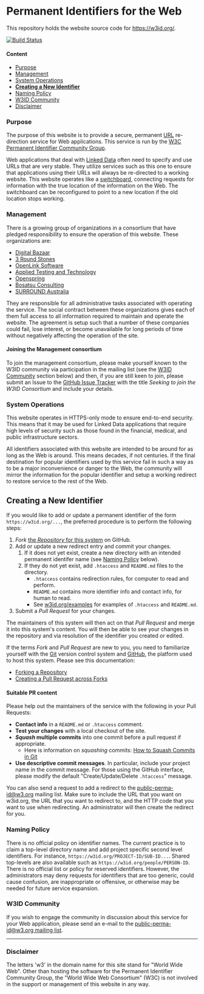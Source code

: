 Permanent Identifiers for the Web
=================================

This repository holds the website source code for <https://w3id.org/>.

[![Build Status](https://travis-ci.org/perma-id/w3id.org.svg)](https://travis-ci.org/perma-id/w3id.org)

#### Content

* [Purpose](#purpose)
* [Management](#management)
* [System Operations](#system-operations)
* [**Creating a New Identifier**](#new)
* [Naming Policy](#naming-policy)
* [W3ID Community](#w3id-community)
* [Disclaimer](#disclaimer)

### Purpose

The purpose of this website is to provide a secure, permanent
[URL](https://en.wikipedia.org/wiki/URL) re-direction service for Web
applications. This service is run by the
[W3C Permanent Identifier Community Group](https://www.w3.org/community/perma-id/).

Web applications that deal with
[Linked Data](https://en.wikipedia.org/wiki/Linked_data) often need to
specify and use URLs that are very stable. They utilize services such
as this one to ensure that applications using their URLs will always
be re-directed to a working website. This website operates like a
[switchboard](https://en.wikipedia.org/wiki/Telephone_switchboard),
connecting requests for information with the true location of the
information on the Web. The switchboard can be reconfigured to point
to a new location if the old location stops working.

### Management

There is a growing group of organizations in a consortium that have pledged
responsibility to ensure the operation of this website. These organizations
are: 

* [Digital Bazaar](https://www.digitalbazaar.com/)
* [3 Round Stones](http://3roundstones.com/)
* [OpenLink Software](https://www.openlinksw.com/)
* [Applied Testing and Technology](https://www.aptest.com/)
* [Openspring](http://openspring.net/)
* [Bosatsu Consulting](https://bosatsu.net/)
* [SURROUND Australia](https://surroundaustralia.com/)

They are responsible for all
administrative tasks associated with operating the service. The social
contract between these organizations gives each of them full access to
all information required to maintain and operate the website. The
agreement is setup such that a number of these companies could fail,
lose interest, or become unavailable for long periods of time without
negatively affecting the operation of the site.

#### Joining the Management consortium 

To join the management consortium, please make yourself known to the
W3ID community via participation in the mailing list (see the
[W3ID Community](#w3id-community) section below) and then, if you are
still keen to join, please submit an Issue to the
[GitHub Issue Tracker](https://github.com/perma-id/w3id.org/issues)
with the title *Seeking to join the W3ID Consortium* and include
your details.

### System Operations

This website operates in HTTPS-only mode to ensure end-to-end security.
This means that it may be used for Linked Data applications that require
high levels of security such as those found in the financial, medical,
and public infrastructure sectors.

All identifiers associated with this website are intended to be around
for as long as the Web is around. This means decades, if not centuries.
If the final destination for popular identifiers used by this service
fail in such a way as to be a major inconvenience or danger to the Web,
the community will mirror the information for the popular identifier
and setup a working redirect to restore service to the rest of the Web.

<a id="new"></a>
## Creating a New Identifier

If you would like to add or update a permanent identifier of the form
`https://w3id.org/...`, the preferred procedure is to perform the
following steps:

1. _Fork_ [the _Repository_ for this system](https://github.com/perma-id/w3id.org) 
   on GitHub.
2. Add or update a new redirect entry and commit your changes.
   1. If it does not yet exist, create a new directory with an intended permanent
      identifer name (see [Naming Policy](#naming-policy) below).
   2. If they do not yet exist, add `.htaccess` and `README.md` files to the directory.
      * `.htaccess` contains redirection rules, for computer to read and perform.
      * `README.md` contains more identifier info and contact info, for human to read.
      * See [w3id.org/examples](https://github.com/perma-id/w3id.org/tree/master/examples)
      for examples of `.htaccess` and `README.md`.
3. Submit a _Pull Request_ for your changes.

The maintainers of this system will then act on that _Pull Request_ and 
merge it into this system's content. You will then be able to see your 
changes in the repository and via resolution of the identifier you 
created or edited.

If the terms _Fork_ and _Pull Request_ are new to you, you need to 
familiarize yourself with the [Git](https://git-scm.com/) version 
control system and [GitHub](https://github.com/), the platform used 
to host this system. Please see this documentation:

* [Forking a Repository](https://docs.github.com/en/github-ae@latest/github/getting-started-with-github/fork-a-repo)
* [Creating a Pull Request across Forks](https://docs.github.com/en/github-ae@latest/github/collaborating-with-issues-and-pull-requests/creating-a-pull-request-from-a-fork)

#### Suitable PR content

Please help out the maintainers of the service with the following in your 
Pull Requests:

* **Contact info** in a `README.md` or `.htaccess` comment.
* **Test your changes** with a local checkout of the site.
* **_Squash_ multiple commits** into one commit before a pull request 
  if appropriate.
  * Here is information on _squashing_ commits: 
    [How to Squash Commits in Git](https://www.git-tower.com/learn/git/faq/git-squash/)
* **Use descriptive commit messages**. In particular, include your project 
  name in the commit message. For those using the GitHub interface, please 
  modify the default "Create/Update/Delete `.htaccess`" message.

You can also send a request to add a redirect to the 
[public-perma-id@w3.org](https://lists.w3.org/Archives/Public/public-perma-id/) 
mailing list. Make sure to include the URL that you want on w3id.org, the 
URL that you want to redirect to, and the HTTP code that you want to use 
when redirecting. An administrator will then create the redirect for you.

### Naming Policy

There is no official policy on identifier names. The current practice
is to claim a top-level directory name and add project specific second
level identifiers. For instance, `https://w3id.org/PROJECT-ID/SUB-ID...`.
Shared top-levels are also available such as
`https://w3id.org/people/PERSON-ID`. There is no official list or policy
for reserved identifiers. However, the administrators may deny requests
for identifiers that are too generic, could cause confusion, are
inappropriate or offensive, or otherwise may be needed for future
service expansion.

### W3ID Community

If you wish to engage the community in discussion about this service for
your Web application, please send an e-mail to the
[public-perma-id@w3.org mailing list](https://lists.w3.org/Archives/Public/public-perma-id/).

* * *

### Disclaimer

The letters 'w3' in the domain name for this site stand for "World Wide
Web". Other than hosting the software for the Permanent Identifier
Community Group, the "World Wide Web Consortium" (W3C) is not involved
in the support or management of this website in any way.
